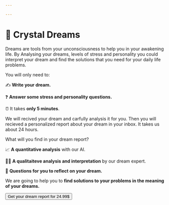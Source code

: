 ```yaml
---

---
```


# **🔮 Crystal Dreams**

Dreams are tools from your unconsciousness to help you in your awakening life. 
By Analysing your dreams, levels of stress and personality you could interpret your dream and find the solutions that you need for your daily life problems.

You will only need to:

✍️ **Write your dream.**

❓ **Answer some stress and personality questions.**

⏰ It takes **only 5 minutes**. 

We will recived your dream and carfully analysis it for you. Then you will recieved a personalized report about your dream in your inbox. It takes us about 24 hours.

What will you find in your dream report? 

📈 **A quantitative analysis** with our AI.

 👩‍⚕️️ **A qualitaiteve analysis and interpretation** by our dream expert.

💭 **Questions for you to reflect on your dream.** 

We are going to help you to **find solutions to your problems in the meaning of your dreams.**

<a href="https://docs.google.com/forms/d/e/1FAIpQLSdEI0KzLwoll_DRJ7jnGrgCjOiKoxkgn1ABSWket5KE7llwEA/viewform">
  <button type="button" class="btn btn-dark">
    Get your dream report for 24.99$
  </button>
</a>
